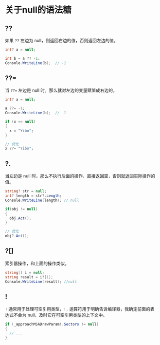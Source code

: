 # 关于null的语法糖

## ??

如果 `??` 左边为 null，则返回右边的值，否则返回左边的值。

```C#
int? a = null;

int b = a ?? -1;
Console.WriteLine(b);  // -1
```



## ??=

当 `??=` 左边是 null 时，那么就对左边的变量赋值成右边的。

```C#
int? a = null;

a ??= -1;
Console.WriteLine(b);  // -1
```

```C#
if (x == null) 
{
  x = "Yibo";
}

// 优化
x ??= "Yibo";
```



## ?.

当左边是 null 时，那么不执行后面的操作，直接返回空，否则就返回实际操作的值。

```C#
string? str = null;
int? length = str?.Length;
Console.WriteLine(length); // null
```

```C#
if(obj != null) 
{
  obj.Act();
}

// 优化
obj?.Act();
```



## ?[]

索引器操作，和上面的操作类似。

```C#
string[] i = null;
string result = i?[1];
Console.WriteLine(result); //null
```



## !

`!` 通常用于处理可空引用类型，`!.` 运算符用于明确告诉编译器，我确定前面的表达式不会为 null，及时它在可空引用类型的上下文中。

```C#
if (_approachMSADrawParam!.Sectors != null)
{
  // ...
}
```
